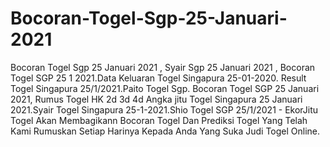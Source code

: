 # Bocoran-Togel-Sgp-25-Januari-2021
Bocoran Togel Sgp 25 Januari 2021 , Syair Sgp 25 Januari 2021 , Bocoran Togel SGP 25 1 2021.Data Keluaran Togel Singapura 25-01-2020. Result Togel Singapura 25/1/2021.Paito Togel Sgp. Bocoran Togel SGP 25 Januari 2021, Rumus Togel HK 2d 3d 4d Angka jitu Togel Singapura 25 Januari 2021.Syair Togel Singapura 25-1-2021.Shio Togel SGP 25/1/2021 - EkorJitu Togel Akan Membagikann Bocoran Togel Dan Prediksi Togel Yang Telah Kami Rumuskan Setiap Harinya Kepada Anda Yang Suka Judi Togel Online.
